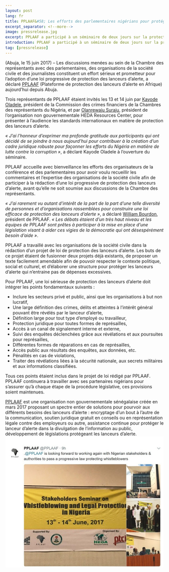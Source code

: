 ```yaml
---
layout: post
lang: fr
title: PPLAAF&#58; Les efforts des parlementaires nigérians pour protéger les lanceurs d’alerte méritent d’être soutenus
excerpt_separator: <!--more-->
image: pressrelease.jpg
excerpt: PPLAAF a participé à un séminaire de deux jours sur la protection juridique des lanceurs d’alerte
introduction: PPLAAF a participé à un séminaire de deux jours sur la protection juridique des lanceurs d’alerte
tag: [pressrelease]
---
```


(Abuja, le 15 juin 2017) – Les discussions menées au sein de la Chambre des représentants avec des parlementaires, des organisations de la société civile et des journalistes constituent un effort sérieux et prometteur pour l’adoption d’une loi progressive de protection des lanceurs d’alerte, a déclaré [PPLAAF](https://pplaaf.org) (Plateforme de protection des lanceurs d’alerte en Afrique) aujourd’hui depuis Abuja. 

Trois représentants de PPLAAF étaient invités les 13 et 14 juin par [Kayode Oladele](https://en.wikipedia.org/wiki/Kayode_Oladele), président de la Commission des crimes financiers de la Chambres des représentants du Nigéria, et par [Olanrewaju Suraju](https://twitter.com/larryk371), président de l’organisation non gouvernementale HEDA Resources Center, pour présenter à l’audience les standards internationaux en matière de protection des lanceurs d’alerte. 

_« J’ai l’honneur d’exprimer ma profonde gratitude aux participants qui ont décidé de se joindre à nous aujourd’hui pour contribuer à la création d’un cadre juridique robuste pour façonner les efforts du Nigéria en matière de lutte contre la corruption »_, a déclaré Kayode Oladele à l’ouverture du séminaire. 

PPLAAF accueille avec bienveillance les efforts des organisateurs de la conférence et des parlementaires pour avoir voulu recueillir les commentaires et l’expertise des organisations de la société civile afin de participer à la rédaction d’une loi progressive de protection des lanceurs d’alerte, avant qu’elle ne soit soumise aux discussions de la Chambre des représentants.

_« J’ai rarement vu autant d’intérêt de la part de la part d’une telle diversité de personnes et d’organisations rassemblées pour construire une loi efficace de protection des lanceurs d’alerte »_, a déclaré [William Bourdon](https://pplaaf.org/who-we-are.html), président de PPLAAF. _« Les débats étaient d’un très haut niveau et les équipes de PPLAAF sont prêtes à participer à la mise en place d’une législation visant à aider ces vigies de la démocratie qui ont désespérément besoin d’aide »_.

PPLAAF a travaillé avec les organisations de la société civile dans la rédaction d’un projet de loi de protection des lanceurs d’alerte. Les buts de ce projet étaient de fusionner deux projets déjà existants, de proposer un texte facilement amendable afin de pouvoir respecter le contexte politique, social et culturel, et d’élaborer une structure pour protéger les lanceurs d’alerte qui n’entraine pas de dépenses excessives. 

Pour PPLAAF, une loi sérieuse de protection des lanceurs d’alerte doit intégrer les points fondamentaux suivants :
-	Inclure les secteurs privé et public, ainsi que les organisations à but non lucratif,
-	Une large définition des crimes, délits et atteintes à l’intérêt général pouvant être révélés par le lanceur d’alerte,
-	Définition large pour tout type d’employé ou travailleur,
-	Protection juridique pour toutes formes de représailles,
-	Accès à un canal de signalement interne et externe,
-	Suivi des enquêtes déclenchées grâce aux révélations et aux poursuites pour représailles,
-	Différentes formes de réparations en cas de représailles,
-	Accès public aux résultats des enquêtes, aux données, etc.
-	Pénalités en cas de violations,
-	Traiter des révélations liées à la sécurité nationale, aux secrets militaires et aux informations classifiées. 

Tous ces points étaient inclus dans le projet de loi rédigé par PPLAAF. PPLAAF continuera à travailler avec ses partenaires nigérians pour s’assurer qu’à chaque étape de la procédure législative, ces provisions soient maintenues.

[PPLAAF](https://pplaaf.org/faq.html) est une organisation non gouvernementale sénégalaise créée en mars 2017 proposant un spectre entier de solutions pour pourvoir aux différents besoins des lanceurs d’alerte : encryptage d’un bout à l’autre de la communication, soutien juridique gratuit en conseils ou en représentation légale contre des employeurs ou autre, assistance continue pour protéger le lanceur d’alerte dans la divulgation de l’information au public, développement de législations protégeant les lanceurs d’alerte. 
<br>
<img class="img-responsive img-post center-block" src="/assets/images/posts/nigeria-seminar-1.jpg">

<br>
